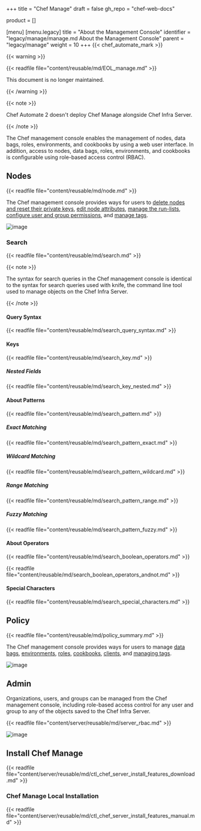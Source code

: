 +++
title = "Chef Manage"
draft = false
gh_repo = "chef-web-docs"

product = []

[menu]
  [menu.legacy]
    title = "About the Management Console"
    identifier = "legacy/manage/manage.md About the Management Console"
    parent = "legacy/manage"
    weight = 10
+++
{{< chef_automate_mark >}}

{{< warning >}}

{{< readfile file="content/reusable/md/EOL_manage.md" >}}

This document is no longer maintained.

{{< /warning >}}

{{< note >}}

Chef Automate 2 doesn't deploy Chef Manage alongside Chef Infra Server.

{{< /note >}}

The Chef management console enables the management of nodes, data bags, roles, environments, and cookbooks by using a web user interface. In addition, access to nodes, data bags, roles, environments, and cookbooks is configurable using role-based access control (RBAC).

## Nodes

{{< readfile file="content/reusable/md/node.md" >}}

The Chef management console provides ways for users to [delete nodes and reset their private keys](/server_manage_nodes/#manage), [edit node attributes](/server_manage_nodes/#node-attributes), [manage the run-lists](/server_manage_nodes/#run-lists), [configure user and group permissions](/server_manage_nodes/#permissions), and [manage tags](/server_manage_nodes/#manage-tags).

![image](/images/step_manage_webui_nodes.png)

### Search

{{< readfile file="content/reusable/md/search.md" >}}

{{< note >}}

The syntax for search queries in the Chef management console is identical to the syntax for search queries used with knife, the command line tool used to manage objects on the Chef Infra Server.

{{< /note >}}

#### Query Syntax

{{< readfile file="content/reusable/md/search_query_syntax.md" >}}

#### Keys

{{< readfile file="content/reusable/md/search_key.md" >}}

##### Nested Fields

{{< readfile file="content/reusable/md/search_key_nested.md" >}}

#### About Patterns

{{< readfile file="content/reusable/md/search_pattern.md" >}}

##### Exact Matching

{{< readfile file="content/reusable/md/search_pattern_exact.md" >}}

##### Wildcard Matching

{{< readfile file="content/reusable/md/search_pattern_wildcard.md" >}}

##### Range Matching

{{< readfile file="content/reusable/md/search_pattern_range.md" >}}

##### Fuzzy Matching

{{< readfile file="content/reusable/md/search_pattern_fuzzy.md" >}}

#### About Operators

{{< readfile file="content/reusable/md/search_boolean_operators.md" >}}

{{< readfile file="content/reusable/md/search_boolean_operators_andnot.md" >}}

#### Special Characters

{{< readfile file="content/reusable/md/search_special_characters.md" >}}

## Policy

{{< readfile file="content/reusable/md/policy_summary.md" >}}

The Chef management console provides ways for users to manage [data bags](/server_manage_data_bags/), [environments](/server_manage_environments/), [roles](/server_manage_roles/), [cookbooks](/server_manage_cookbooks/), [clients](/server_manage_clients/), and [managing tags](/server_manage_nodes/#manage-tags.html).

![image](/images/step_manage_webui_policy.png)

## Admin

Organizations, users, and groups can be managed from the Chef management console, including role-based access control for any user and group to any of the objects saved to the Chef Infra Server.

{{< readfile file="content/server/reusable/md/server_rbac.md" >}}

![image](/images/step_manage_webui_admin.png)

## Install Chef Manage

{{< readfile file="content/server/reusable/md/ctl_chef_server_install_features_download.md" >}}

### Chef Manage Local Installation

{{< readfile file="content/server/reusable/md/ctl_chef_server_install_features_manual.md" >}}

